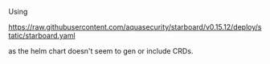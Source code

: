 
Using 

https://raw.githubusercontent.com/aquasecurity/starboard/v0.15.12/deploy/static/starboard.yaml

as the helm chart doesn't seem to gen or include CRDs.

